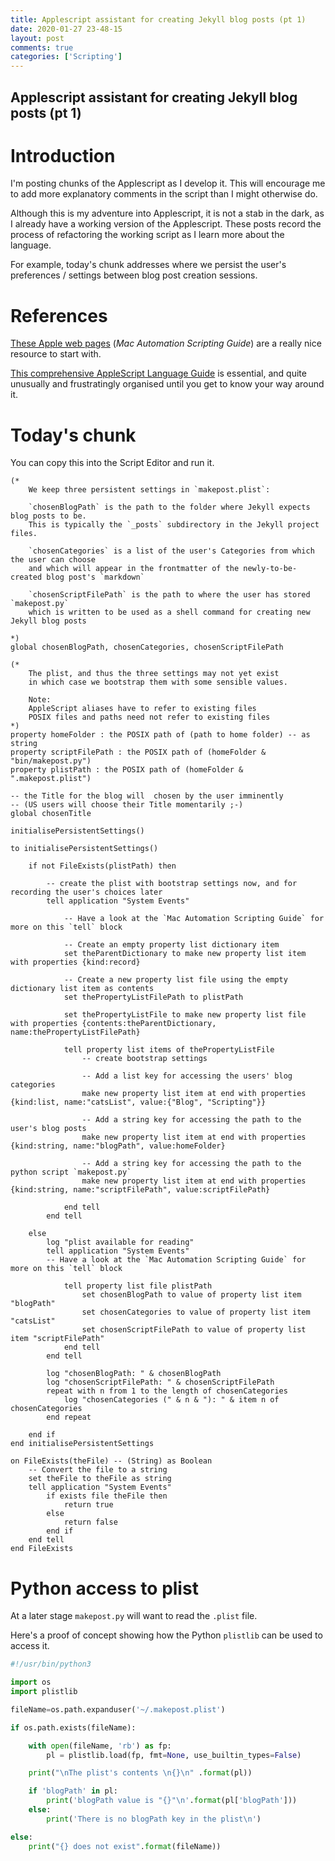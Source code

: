 ```yaml
---
title: Applescript assistant for creating Jekyll blog posts (pt 1)
date: 2020-01-27 23-48-15
layout: post
comments: true
categories: ['Scripting']
---
```


Applescript assistant for creating Jekyll blog posts (pt 1)
-----------------------------------------------------------

Introduction
============

I'm posting chunks of the Applescript as I develop it. This will encourage me to add more explanatory comments in the script than I might otherwise do.

Although this is my adventure into Applescript, it is not a stab in the dark, as I already have a working version of the Applescript. These posts record the process of refactoring  the working script as I learn more about the language. 

For example, today's chunk addresses where we persist the user's preferences / settings between blog post creation sessions.

References
==========

[These Apple web pages](https://developer.apple.com/library/archive/documentation/LanguagesUtilities/Conceptual/MacAutomationScriptingGuide/index.html) (*Mac Automation Scripting Guide*) are a really nice resource to start with.

[This comprehensive AppleScript Language Guide](https://developer.apple.com/library/archive/documentation/AppleScript/Conceptual/AppleScriptLangGuide/introduction/ASLR_intro.html#//apple_ref/doc/uid/TP40000983-CH208-SW1) is essential, and quite unusually and frustratingly organised until you get to know your way around it.


Today's chunk
=============

You can copy this into the Script Editor and run it.

             
```applescript           
(*
	We keep three persistent settings in `makepost.plist`:
	
	`chosenBlogPath` is the path to the folder where Jekyll expects blog posts to be.
	This is typically the `_posts` subdirectory in the Jekyll project files.
	
	`chosenCategories` is a list of the user's Categories from which the user can choose
	and which will appear in the frontmatter of the newly-to-be-created blog post's `markdown`
	
	`chosenScriptFilePath` is the path to where the user has stored `makepost.py`
	which is written to be used as a shell command for creating new Jekyll blog posts
	
*)
global chosenBlogPath, chosenCategories, chosenScriptFilePath

(*	
	The plist, and thus the three settings may not yet exist
	in which case we bootstrap them with some sensible values.
	
	Note:
	AppleScript aliases have to refer to existing files
	POSIX files and paths need not refer to existing files
*)
property homeFolder : the POSIX path of (path to home folder) -- as string
property scriptFilePath : the POSIX path of (homeFolder & "bin/makepost.py")
property plistPath : the POSIX path of (homeFolder & ".makepost.plist")

-- the Title for the blog will  chosen by the user imminently 
-- (US users will choose their Title momentarily ;-)
global chosenTitle

initialisePersistentSettings()

to initialisePersistentSettings()
	
	if not FileExists(plistPath) then
	
		-- create the plist with bootstrap settings now, and for recording the user's choices later
		tell application "System Events"
		
			-- Have a look at the `Mac Automation Scripting Guide` for more on this `tell` block

			-- Create an empty property list dictionary item
			set theParentDictionary to make new property list item with properties {kind:record}
			
			-- Create a new property list file using the empty dictionary list item as contents
			set thePropertyListFilePath to plistPath
			
			set thePropertyListFile to make new property list file with properties {contents:theParentDictionary, name:thePropertyListFilePath}
			
			tell property list items of thePropertyListFile
				-- create bootstrap settings
				
				-- Add a list key for accessing the users' blog categories
				make new property list item at end with properties {kind:list, name:"catsList", value:{"Blog", "Scripting"}}
				
				-- Add a string key for accessing the path to the user's blog posts
				make new property list item at end with properties {kind:string, name:"blogPath", value:homeFolder}
				
				-- Add a string key for accessing the path to the python script `makepost.py`
				make new property list item at end with properties {kind:string, name:"scriptFilePath", value:scriptFilePath}
				
			end tell
		end tell
		
	else
		log "plist available for reading"
		tell application "System Events"
		-- Have a look at the `Mac Automation Scripting Guide` for more on this `tell` block

			tell property list file plistPath
				set chosenBlogPath to value of property list item "blogPath"
				set chosenCategories to value of property list item "catsList"
				set chosenScriptFilePath to value of property list item "scriptFilePath"
			end tell
		end tell
		
		log "chosenBlogPath: " & chosenBlogPath
		log "chosenScriptFilePath: " & chosenScriptFilePath
		repeat with n from 1 to the length of chosenCategories
			log "chosenCategories (" & n & "): " & item n of chosenCategories
		end repeat
		
	end if
end initialisePersistentSettings

on FileExists(theFile) -- (String) as Boolean
	-- Convert the file to a string
	set theFile to theFile as string
	tell application "System Events"
		if exists file theFile then
			return true
		else
			return false
		end if
	end tell
end FileExists
```

Python access to plist
======================

At a later stage `makepost.py` will want to read the `.plist` file.  

Here's a proof of concept showing how the Python `plistlib` can be used to access it.


```python
#!/usr/bin/python3

import os
import plistlib

fileName=os.path.expanduser('~/.makepost.plist')

if os.path.exists(fileName):

	with open(fileName, 'rb') as fp:
		pl = plistlib.load(fp, fmt=None, use_builtin_types=False)

	print("\nThe plist's contents \n{}\n" .format(pl))

	if 'blogPath' in pl:
		print('blogPath value is "{}"\n'.format(pl['blogPath']))
	else:
		print('There is no blogPath key in the plist\n')

else:
	print("{} does not exist".format(fileName))


```
